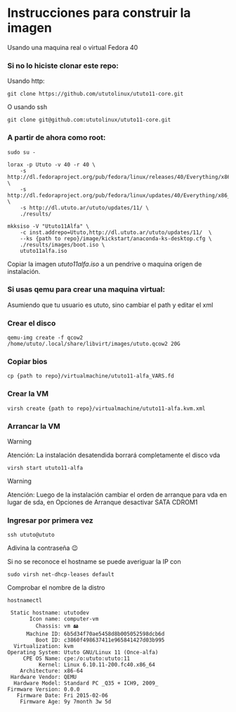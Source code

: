 # Instrucciones para construir la imagen

Usando una maquina real o virtual Fedora 40

### Si no lo hiciste clonar este repo:

Usando http:
```
git clone https://github.com/ututolinux/ututo11-core.git
```

O usando ssh
```
git clone git@github.com:ututolinux/ututo11-core.git
```



### A partir de ahora como root:
```
sudo su -
```

```
lorax -p Ututo -v 40 -r 40 \
    -s http://dl.fedoraproject.org/pub/fedora/linux/releases/40/Everything/x86_64/os/ \
    -s http://dl.fedoraproject.org/pub/fedora/linux/updates/40/Everything/x86_64/ \
    -s http://dl.ututo.ar/ututo/updates/11/ \
    ./results/
```

```
mkksiso -V "Ututo11Alfa" \
    -c inst.addrepo=Ututo,http://dl.ututo.ar/ututo/updates/11/  \
    --ks {path to repo}/image/kickstart/anaconda-ks-desktop.cfg \
    ./results/images/boot.iso \
    ututo11alfa.iso
```

Copiar la imagen *ututo11alfa.iso* a un pendrive o maquina origen de instalación.


### Si usas qemu para crear una maquina virtual:

Asumiendo que tu usuario es ututo, sino cambiar el path y editar el xml

### Crear el disco
```
qemu-img create -f qcow2 /home/ututo/.local/share/libvirt/images/ututo.qcow2 20G
```

### Copiar bios
```
cp {path to repo}/virtualmachine/ututo11-alfa_VARS.fd
```

### Crear la VM
```
virsh create {path to repo}/virtualmachine/ututo11-alfa.kvm.xml
```

### Arrancar la VM

> [!WARNING]
Atención: La instalación desatendida borrará completamente el disco vda

```
virsh start ututo11-alfa
```


> [!WARNING]
Atención: Luego de la instalación cambiar el orden de arranque para vda en lugar de sda, en Opciones de Arranque desactivar SATA CDROM1


### Ingresar por primera vez
```
ssh ututo@ututo
```
Adivina la contraseña :wink:


Si no se reconoce el hostname se puede averiguar la IP con 
```
sudo virsh net-dhcp-leases default  
```

Comprobar el nombre de la distro
```
hostnamectl
```

```
 Static hostname: ututodev
       Icon name: computer-vm
         Chassis: vm 🖴
      Machine ID: 6b5d34f70ae5458d8b005052598dcb6d
         Boot ID: c3860f498637411e965841427d03b995
  Virtualization: kvm
Operating System: Ututo GNU/Linux 11 (Once-alfa)  
     CPE OS Name: cpe:/o:ututo:ututo:11
          Kernel: Linux 6.10.11-200.fc40.x86_64
    Architecture: x86-64
 Hardware Vendor: QEMU
  Hardware Model: Standard PC _Q35 + ICH9, 2009_
Firmware Version: 0.0.0
   Firmware Date: Fri 2015-02-06
    Firmware Age: 9y 7month 3w 5d      
```



